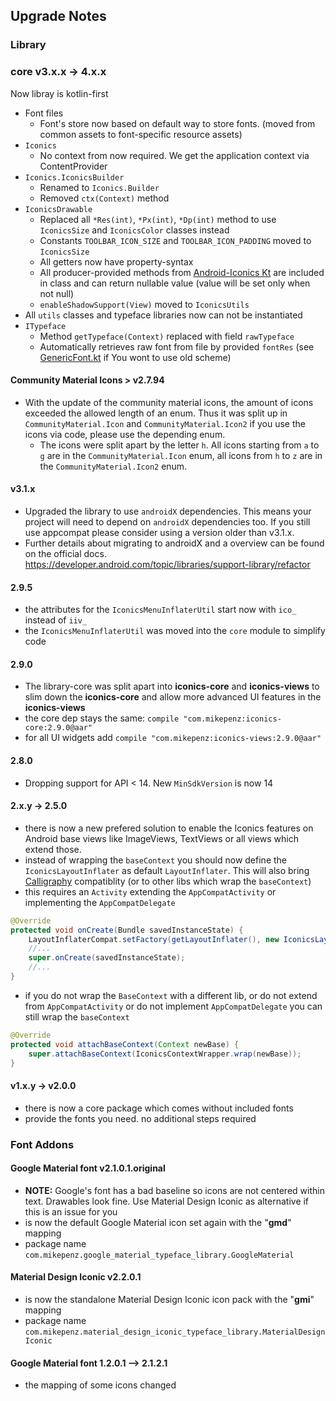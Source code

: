 ## Upgrade Notes

### Library

### core v3.x.x -> 4.x.x
Now libray is kotlin-first

* Font files
  * Font's store now based on default way to store fonts. (moved from common assets to font-specific resource assets)
* `Iconics`
  * No context from now required. We get the application context via ContentProvider
* `Iconics.IconicsBuilder`
  * Renamed to `Iconics.Builder`
  * Removed `ctx(Context)` method
* `IconicsDrawable`
  * Replaced all `*Res(int)`, `*Px(int)`, `*Dp(int)` method to use `IconicsSize` and `IconicsColor` classes instead
  * Constants `TOOLBAR_ICON_SIZE` and `TOOLBAR_ICON_PADDING` moved to `IconicsSize`
  * All getters now have property-syntax
  * All producer-provided methods from [Android-Iconics Kt](https://github.com/zTrap/Android-Iconics-Kt) are included in class and can return nullable value (value will be set only when not null)
  * `enableShadowSupport(View)` moved to `IconicsUtils`
* All `utils` classes and typeface libraries now can not be instantiated
* `ITypeface`
  * Method `getTypeface(Context)` replaced with field `rawTypeface`
  * Automatically retrieves raw font from file by provided `fontRes` (see [GenericFont.kt](/library-core/src/main/java/com/mikepenz/iconics/typeface/GenericFont.kt) if You wont to use old scheme)

#### Community Material Icons > v2.7.94
* With the update of the community material icons, the amount of icons exceeded the allowed length of an enum. Thus it was split up in `CommunityMaterial.Icon` and `CommunityMaterial.Icon2` if you use the icons via code, please use the depending enum.
  * The icons were split apart by the letter `h`. All icons starting from `a` to `g` are in the `CommunityMaterial.Icon` enum, all icons from `h` to `z` are in the `CommunityMaterial.Icon2` enum.

#### v3.1.x
* Upgraded the library to use `androidX` dependencies. This means your project will need to depend on `androidX` dependencies too. If you still use appcompat please consider using a version older than v3.1.x. 
* Further details about migrating to androidX and a overview can be found on the official docs. https://developer.android.com/topic/libraries/support-library/refactor

#### 2.9.5
* the attributes for the `IconicsMenuInflaterUtil` start now with `ico_` instead of `iiv_`
* the `IconicsMenuInflaterUtil` was moved into the `core` module to simplify code

#### 2.9.0
* The library-core was split apart into **iconics-core** and **iconics-views** to slim down the **iconics-core** and allow more advanced UI features in the **iconics-views**
* the core dep stays the same: `compile "com.mikepenz:iconics-core:2.9.0@aar"`
* for all UI widgets add `compile "com.mikepenz:iconics-views:2.9.0@aar"`

#### 2.8.0
* Dropping support for API < 14. New `MinSdkVersion` is now 14

#### 2.x.y -> 2.5.0
* there is now a new prefered solution to enable the Iconics features on Android base views like ImageViews, TextViews or all views which extend those.
 * instead of wrapping the `baseContext` you should now define the `IconicsLayoutInflater` as default `LayoutInflater`. This will also bring [Calligraphy](https://github.com/chrisjenx/Calligraphy) compatiblity (or to other libs which wrap the `baseContext`)
 * this requires an `Activity` extending the `AppCompatActivity` or implementing the `AppCompatDelegate`

```java
@Override
protected void onCreate(Bundle savedInstanceState) {
    LayoutInflaterCompat.setFactory(getLayoutInflater(), new IconicsLayoutInflater(getDelegate()));
    //...
    super.onCreate(savedInstanceState);
    //...
}
```

* if you do not wrap the `BaseContext` with a different lib, or do not extend from `AppCompatActivity` or do not implement `AppCompatDelegate` you can still wrap the `baseContext`

```java
@Override
protected void attachBaseContext(Context newBase) {
    super.attachBaseContext(IconicsContextWrapper.wrap(newBase));
}
```


#### v1.x.y -> v2.0.0
* there is now a core package which comes without included fonts
* provide the fonts you need. no additional steps required

### Font Addons
#### Google Material font v2.1.0.1.original
* **NOTE:** Google's font has a bad baseline so icons are not centered within text. Drawables look fine. Use Material Design Iconic as alternative if this is an issue for you
* is now the default Google Material icon set again with the "**gmd**" mapping
* package name `com.mikepenz.google_material_typeface_library.GoogleMaterial`
#### Material Design Iconic v2.2.0.1
* is now the standalone Material Design Iconic icon pack with the "**gmi**" mapping
* package name `com.mikepenz.material_design_iconic_typeface_library.MaterialDesignIconic`

#### Google Material font 1.2.0.1 --> 2.1.2.1
* the mapping of some icons changed
